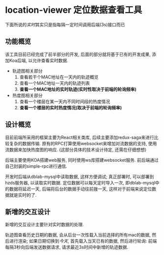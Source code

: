 # location-viewer 定位数据查看工具 

下面所说的*实时*其实只是指每隔一定时间调用后端(3s)接口而已

## 功能概览

该工具目前已经完成了前半部分的开发, 后面的部分就将基于已有的开发成果, 添加Koa后端, 以允许查看实时数据.

* 轨迹图相关部分
  1. 查看若干个MAC地址在一天内的轨迹概览
  2. 查看一个MAC地址一天内的轨迹列表
  3.  **查看一个MAC地址的实时轨迹(实时性取决于前端的轮询频率)**
* 热度图相关部分
  1. 查看一个楼层在某一天内不同时间段的热度情况
  2.  **查看一个楼层的实时热度情况(取决于前端的轮询频率)**

## 设计概览

目前前端所采用的框架主要为React相关类库, 后续主要添加redux-saga来进行比较复杂的数据传输. 原有的RPC打算使用websocket来增加对流数据的支持, 使用流数据来加快热度图的响应. (这部分具体的技术设计待定, 还需在仔细想想)



后端主要使用KOA搭建web服务, 同时使用ws库搭建websocket服务. 前后端通过自己封装的simple-rpc进行通信.

开发时后端从dblab-mysql中读取数据, 这样方便调试; 真正部署时, 可以部署到hzds服务器, 以读取实时数据. 定位数据可以每天定时导入一次, 即dblab-mysql中的数据将延迟一天, 后端将后台的数据手动往前拨一天, 这样对于前端来说定位数据就是实时的了.

## 新增的交互设计

新增的交互设计主要针对实时数据的处理.

轨迹图查看历史日期的数据, 会从后台一次性载入当前选择的所有mac的数据, 然后进行渲染; 如果日期切换到*今天*, 首先载入当天已有的数据, 然后进行轮询: 前端每隔3秒向后端发送数据请求, 请求最近3s时间中新增的轨迹数据.





